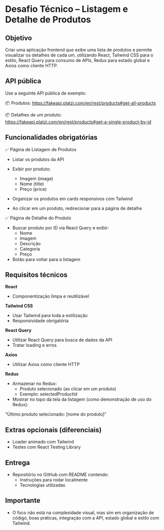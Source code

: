 # Desafio Técnico – Listagem e Detalhe de Produtos

## Objetivo
Criar uma aplicação frontend que exibe uma lista de produtos e permite visualizar os detalhes de cada um, utilizando React, Tailwind CSS para o estilo, React Query para consumo de APIs, Redux para estado global e Axios como cliente HTTP.

## API pública
Use a seguinte API pública de exemplo:

📦 Produtos: https://fakeapi.platzi.com/en/rest/products#get-all-products

📦 Detalhes de um produto: https://fakeapi.platzi.com/en/rest/products#get-a-single-product-by-id

## Funcionalidades obrigatórias
✅ Página de Listagem de Produtos
- Listar os produtos da API
- Exibir por produto:
    - Imagem (image)
    - Nome (title)
    - Preço (price)

- Organizar os produtos em cards responsivos com Tailwind
- Ao clicar em um produto, redirecionar para a página de detalhe

✅ Página de Detalhe do Produto
- Buscar produto por ID via React Query e exibir:
    - Nome
    - Imagem
    - Descrição
    - Categoria
    - Preço
- Botão para voltar para a listagem

## Requisitos técnicos
**React**
- Componentização limpa e reutilizável

**Tailwind CSS**
- Usar Tailwind para toda a estilização
- Responsividade obrigatória

**React Query**
- Utilizar React Query para busca de dados da API
- Tratar loading e erros

**Axios**
- Utilizar Axios como cliente HTTP

**Redux**
- Armazenar no Redux:
    - Produto selecionado (ao clicar em um produto)
    - Exemplo: selectedProductId
- Mostrar no topo da tela da listagem (como demonstração de uso do Redux):

"Último produto selecionado: [nome do produto]"

## Extras opcionais (diferenciais)
- Loader animado com Tailwind
- Testes com React Testing Library

## Entrega
- Repositório no GitHub com README contendo:
    - Instruções para rodar localmente
    - Tecnologias utilizadas

## Importante
- O foco não está na complexidade visual, mas sim em organização de código, boas práticas, integração com a API, estado global e estilo com Tailwind.

